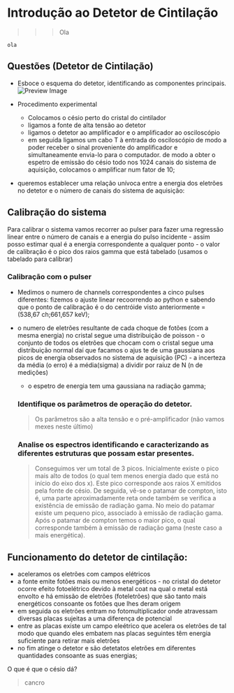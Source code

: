 # Introdução ao Detetor de Cintilação

>>> Ola

```
ola
```


## Questões (Detetor de Cintilação)
- Esboce o esquema do detetor, identificando as componentes principais.
![Preview Image](/png/Esquema.png)
- Procedimento experimental
    - Colocamos o césio perto do cristal do cintilador
    - ligamos a fonte de alta tensão ao detetor
    - ligamos o detetor ao amplificador e o amplificador ao osciloscópio 
    - em seguida ligamos um cabo T à entrada do osciloscópio de modo a poder receber o sinal proveniente do amplificador e simultaneamente envia-lo para o computador. de modo a obter o espetro de emissão do césio todo nos 1024 canais do sistema de aquisição, colocamos o amplificar num fator de 10;

- queremos establecer uma relação unívoca entre a energia dos eletrões no detetor e o número de canais do sistema de aquisição: 
## Calibração do sistema 
Para calibrar o sistema vamos recorrer ao pulser para fazer uma regressão linear entre o número de canais e a energia do pulso incidente - assim posso estimar qual é a energia correspondente a qualquer ponto - o valor de calibração é o pico dos raios gamma que está tabelado (usamos o tabelado para calibrar)
### Calibração com o pulser
- Medimos o numero de channels correspondentes a cinco pulses diferentes: fizemos o ajuste linear recoorrendo ao python e sabendo que o ponto de calibração é o do centróide visto anteriormente =(538,67 ch;661,657 keV);
- o numero de eletrões resultante de cada choque de fotões (com a mesma energia) no cristal segue uma distribuição de poisson - o conjunto de todos os eletrões que chocam com o cristal segue uma distribuição normal daí que facamos o ajus te de uma gaussiana aos picos de energia observados no sistema de aquisição (PC) - a incerteza da média (o erro) é a média(sigma) a dividir por raiuz de N (n de medições)
    - o espetro de energia tem uma gaussiana na radiação gamma;
    ### Identifique os parâmetros de operação do detetor.
     > Os parâmetros são a alta tensão e o pré-amplificador (não vamos mexes neste último)

    ### Analise os espectros identificando e caracterizando as diferentes estruturas que possam estar presentes.
     > Conseguimos ver um total de 3 picos. Inicialmente existe o pico mais alto de todos (o qual tem menos energia dado que está no início do eixo dos x). Este pico corresponde aos raios X emitidos pela fonte de césio. De seguida, vê-se o patamar de compton, isto é, uma parte aproximadamente reta onde também se verifica a existência de emissão de radiação gama. No meio do patamar existe um pequeno pico, associado à emissão de radiação gama. Após o patamar de compton temos o maior pico, o qual corresponde também à emissão de radiação gama (neste caso a mais energética).


## Funcionamento do detetor de cintilação:
- aceleramos os eletrões com campos elétricos
- a fonte emite fotões mais ou menos energéticos - no cristal do detetor ocorre efeito fotoelétrico devido à metal coat 
     na qual o metal está envolto e há emissão de eletrões (foteletrões) que são tanto mais energéticos consoante os fotões que
     lhes deram origem
- em seguida os eletrões entram no fotomultiplicador onde atravessam diversas placas sujeitas a uma diferença de 
     potencial
- entre as placas existe um campo eleétrico que acelera os eletrões de tal modo que quando eles embatem nas placas 
     seguintes têm energia suficiente para retirar mais eletrões
- no fim atinge o detetor e são detetatos eletrões em diferentes quantidades consoante as suas energias;



O que é que o césio dá?
>cancro